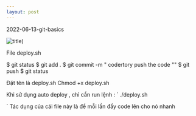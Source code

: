 ```yaml
---
layout: post
---
```


2022-06-13-git-basics

![title)](https://picsum.photos/1000/600)

File deploy.sh

$ git status
$ git add . 
$ git commit -m " codertory push the code ""
$ git push
$ git status

Đặt tên là deploy.sh
Chmod +x deploy.sh 

Khi sử dụng auto deploy , chỉ cần run lệnh : 
`
./deploy.sh   

`
Tác dụng của cái file này là để mỗi lần đẩy code lên cho nó nhanh


